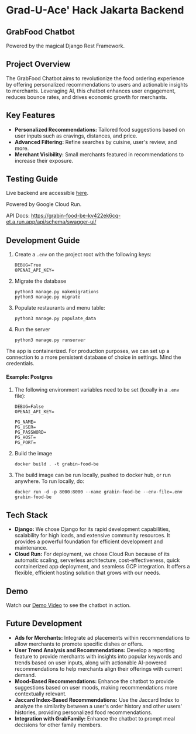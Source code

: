 # Grad-U-Ace' Hack Jakarta Backend
## GrabFood Chatbot

Powered by the magical Django Rest Framework.

## Project Overview
The GrabFood Chatbot aims to revolutionize the food ordering experience by offering personalized recommendations to users and actionable insights to merchants. Leveraging AI, this chatbot enhances user engagement, reduces bounce rates, and drives economic growth for merchants.

## Key Features
- **Personalized Recommendations:** Tailored food suggestions based on user inputs such as cravings, distances, and price.
- **Advanced Filtering:** Refine searches by cuisine, user's review, and more.
- **Merchant Visibility:** Small merchants featured in recommendations to increase their exposure.

## Testing Guide

Live backend are accessible [here](https://grabin-food-be-kv422ek6cq-et.a.run.app/).

Powered by Google Cloud Run.

API Docs: https://grabin-food-be-kv422ek6cq-et.a.run.app/api/schema/swagger-ui/

## Development Guide
1. Create a `.env` on the project root with the following keys:
   ```shell
   DEBUG=True
   OPENAI_API_KEY=
   ```
2. Migrate the database
    ```shell
    python3 manage.py makemigrations
    python3 manage.py migrate
    ```
2. Populate restaurants and menu table:
    ```shell
    python3 manage.py populate_data 
    ```
3. Run the server
    ```shell
    python3 manage.py runserver
    ```
   
The app is containerized. For production purposes, we can set up a connection to a more persistent database of choice in settings. Mind the credentials.

#### Example: Postgres

1. The following environment variables need to be set (lcoally in a `.env` file):
   ```shell
   DEBUG=False
   OPENAI_API_KEY=
   
   PG_NAME=
   PG_USER=
   PG_PASSWORD=
   PG_HOST=
   PG_PORT=
   ```
2. Build the image
   ```shell
   docker build . -t grabin-food-be
   ```
3. The build image can be run locally, pushed to docker hub, or run anywhere. To run locally, do:
   ```shell
   docker run -d -p 8000:8000 --name grabin-food-be --env-file=.env  grabin-food-be
   ```

## Tech Stack
- **Django:** We chose Django for its rapid development capabilities, scalability for high loads, and extensive community resources. It provides a powerful foundation for efficient development and maintenance.
- **Cloud Run:** For deployment, we chose Cloud Run because of its automatic scaling, serverless architecture, cost-effectiveness, quick containerized app deployment, and seamless GCP integration. It offers a flexible, efficient hosting solution that grows with our needs.
  
## Demo
Watch our [Demo Video](https://) to see the chatbot in action.

## Future Development
- **Ads for Merchants:** Integrate ad placements within recommendations to allow merchants to promote specific dishes or offers.
- **User Trend Analysis and Recommendations:** Develop a reporting feature to provide merchants with insights into popular keywords and trends based on user inputs, along with actionable AI-powered recommendations to help merchants align their offerings with current demand.
- **Mood-Based Recommendations:** Enhance the chatbot to provide suggestions based on user moods, making recommendations more contextually relevant.
- **Jaccard Index-Based Recommendations:** Use the Jaccard Index to analyze the similarity between a user's order history and other users' histories, providing personalized food recommendations.
- **Integration with GrabFamily:** Enhance the chatbot to prompt meal decisions for other family members.
